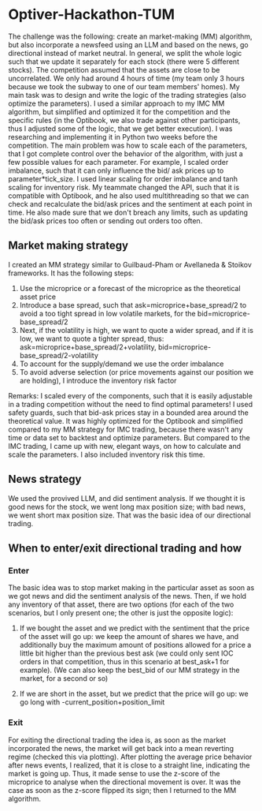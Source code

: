 # Optiver-Hackathon-TUM
The challenge was the following: create an market-making (MM) algorithm, but also incorporate a newsfeed using an LLM and based on the news, go directional instead of market neutral.
In general, we split the whole logic such that we update it separately for each stock (there were 5 different stocks). 
The competition assumed that the assets are close to be uncorrelated.
We only had around 4 hours of time (my team only 3 hours because we took the subway to one of our team members' homes).
My main task was to design and write the logic of the trading strategies (also optimize the parameters). 
I used a similar approach to my IMC MM algorithm, but simplified and optimized it for the competition and the specific rules (in the Optibook, we also trade against other participants, thus I adjusted some of the logic, that we get better execution). I was researching and implementing it in Python two weeks before the competition. The main problem was how to scale each of the parameters, that I got complete control over the behavior of the algorithm, with just a few possible values for each parameter. For example, I scaled order imbalance, such that it can only influence the bid/ ask prices up to parameter*tick_size. I used linear scaling for order imbalance and tanh scaling for inventory risk.
My teammate changed the API, such that it is compatible with Optibook, and he also used multithreading 
so that we can check and recalculate the bid/ask prices and the sentiment at each point in time. 
He also made sure that we don't breach any limits, such as updating the bid/ask prices too often or sending out orders too often.

## Market making strategy
I created an MM strategy similar to Guilbaud-Pham or Avellaneda & Stoikov frameworks. It has the following steps:

1. Use the microprice or a forecast of the microprice as the theoretical asset price
2. Introduce a base spread, such that ask=microprice+base_spread/2 to avoid a too tight spread in low volatile markets, for the bid=microprice-base_spread/2
3. Next, if the volatility is high, we want to quote a wider spread, and if it is low, we want to quote a tighter spread, thus: ask=microprice+base_spread/2+volatility, bid=microprice-base_spread/2-volatility
4. To account for the supply/demand we use the order imbalance
5. To avoid adverse selection (or price movements against our position we are holding), I introduce the inventory risk factor
   
Remarks: I scaled every of the components, such that it is easily adjustable in a trading competition without the need to find optimal parameters!
I used safety guards, such that bid-ask prices stay in a bounded area around the theoretical value. 
It was highly optimized for the Optibook and simplified compared to my MM strategy for IMC trading, because there wasn't any time or data set to backtest and optimize parameters. But compared to the IMC trading, 
I came up with new, elegant ways, on how to calculate and scale the parameters. I also included inventory risk this time.



## News strategy
We used the provived LLM, and did sentiment analysis. If we thought it is good news for the stock, we went long max position size; with bad news, we went short max position size. That was the basic idea of our directional trading.


## When to enter/exit directional trading and how
### Enter
The basic idea was to stop market making in the particular asset as soon as we got news and did the sentiment analysis of the news.
Then, if we hold any inventory of that asset, there are two options (for each of the two scenarios, but I only present one; the other is just the opposite logic):
1. If we bought the asset and we predict with the sentiment that the price of the asset will go up: we keep the amount of shares we have, and additionally buy the maximum amount of positions allowed for a price a little bit higher than the previous best ask (we could only sent IOC orders in that competition, thus in this scenario at best_ask+1 for example). (We can also keep the best_bid of our MM strategy in the market, for a second or so)
  
2. If we are short in the asset, but we predict that the price will go up: we go long with -current_position+position_limit

### Exit
For exiting the directional trading the idea is, as soon as the market incorporated the news, the market will get back into a mean reverting regime (checked this via plotting). 
After plotting the average price behavior after news events, I realized, that it is close to a straight line, indicating the market is going up. Thus, it made sense to use the z-score of the microprice to analyse 
when the directional movement is over. It was the case as soon as the z-score flipped its sign; then I returned to the MM algorithm.
